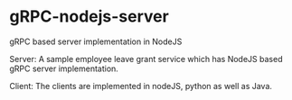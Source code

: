 # gRPC-nodejs-server
gRPC based server implementation in NodeJS

Server:
A sample employee leave grant service which has NodeJS based gRPC server implementation.

Client:
The clients are implemented in nodeJS, python as well as Java.
